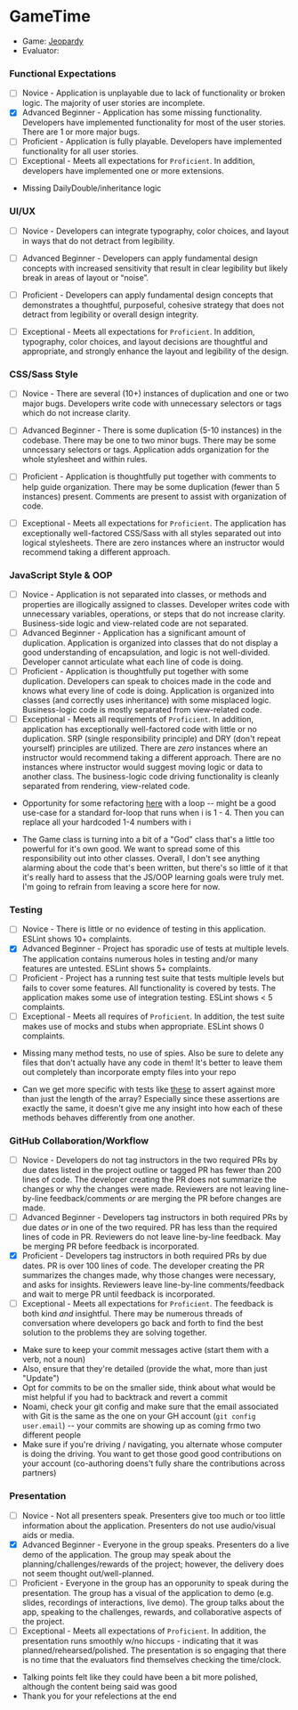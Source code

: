 # GameTime
* Game: [Jeopardy](https://github.com/vrandall66/Jeopardy)
* Evaluator:

### Functional Expectations

* [ ] Novice - Application is unplayable due to lack of functionality or broken logic. The majority of user stories are incomplete.
* [x] Advanced Beginner - Application has some missing functionality. Developers have implemented functionality for most of the user stories. There are 1 or more major bugs.
* [ ] Proficient - Application is fully playable. Developers have implemented functionality for all user stories.
* [ ] Exceptional - Meets all expectations for `Proficient`. In addition, developers have implemented one or more extensions.

* Missing DailyDouble/inheritance logic

### UI/UX

* [ ] Novice - Developers can integrate typography, color choices, and layout in ways that do not detract from legibility.
* [ ] Advanced Beginner - Developers can apply fundamental design concepts with increased sensitivity that result in clear legibility but likely break in areas of layout or “noise”.
* [ ] Proficient - Developers can apply fundamental design concepts that demonstrates a thoughtful, purposeful, cohesive strategy that does not detract from legibility or overall design integrity.
* [ ] Exceptional - Meets all expectations for `Proficient`. In addition, typography, color choices, and layout decisions are thoughtful and appropriate, and strongly enhance the layout and legibility of the design.


### CSS/Sass Style

* [ ] Novice - There are several (10+) instances of duplication and one or two major bugs. Developers write code with unnecessary selectors or tags which do not increase clarity.
* [ ] Advanced Beginner - There is some duplication (5-10 instances) in the codebase. There may be one to two minor bugs. There may be some unncessary selectors or tags. Application adds organization for the whole stylesheet and within rules.
* [ ] Proficient - Application is thoughtfully put together with comments to help guide organization. There may be some duplication (fewer than 5 instances) present. Comments are present to assist with organization of code.
* [ ] Exceptional - Meets all expectations for `Proficient`. The application has exceptionally well-factored CSS/Sass with all styles separated out into logical stylesheets. There are zero instances where an instructor would recommend taking a different approach.


### JavaScript Style & OOP

* [ ] Novice - Application is not separated into classes, or methods and properties are illogically assigned to classes. Developer writes code with unnecessary variables, operations, or steps that do not increase clarity. Business-side logic and view-related code are not separated.
* [ ] Advanced Beginner - Application has a significant amount of duplication. Application is organized into classes that do not display a good understanding of encapsulation, and logic is not well-divided. Developer cannot articulate what each line of code is doing. 
* [ ] Proficient - Application is thoughtfully put together with some duplication. Developers can speak to choices made in the code and knows what every line of code is doing. Application is organized into classes (and correctly uses inheritance) with some misplaced logic. Business-logic code is mostly separated from view-related code. 
* [ ] Exceptional - Meets all requirements of `Proficient`. In addition, application has exceptionally well-factored code with little or no duplication. SRP (single responsibility principle) and DRY (don't repeat yourself) principles are utilized. There are _zero_ instances where an instructor would recommend taking a different approach. There are no instances where instructor would suggest moving logic or data to another class. The business-logic code driving functionality is cleanly separated from rendering, view-related code.

* Opportunity for some refactoring [here](https://github.com/vrandall66/Jeopardy/blob/master/src/Game.js#L70-L95) with a loop -- might be a good use-case for a standard for-loop that runs when i is 1 - 4. Then you can replace all your hardcoded 1-4 numbers with i

* The Game class is turning into a bit of a "God" class that's a little too powerful for it's own good. We want to spread some of this responsibility out into other classes. Overall, I don't see anything alarming about the code that's been written, but there's so little of it that it's really hard to assess that the JS/OOP learning goals were truly met. I'm going to refrain from leaving a score here for now.


### Testing

* [ ] Novice - There is little or no evidence of testing in this application. ESLint shows 10+ complaints.
* [x] Advanced Beginner - Project has sporadic use of tests at multiple levels. The application contains numerous holes in testing and/or many features are untested. ESLint shows 5+ complaints.
* [ ] Proficient - Project has a running test suite that tests multiple levels but fails to cover some features. All functionality is covered by tests. The application makes some use of integration testing. ESLint shows < 5 complaints.
* [ ] Exceptional - Meets all requires of `Proficient`. In addition, the test suite makes use of mocks and stubs when appropriate. ESLint shows 0 complaints.

* Missing many method tests, no use of spies. Also be sure to delete any files that don't actually have any code in them! It's better to leave them out completely than incorporate empty files into your repo

* Can we get more specific with tests like [these](https://github.com/vrandall66/Jeopardy/blob/master/test/Game-test.js#L23-L36) to assert against more than just the length of the array? Especially since these assertions are exactly the same, it doesn't give me any insight into how each of these methods behaves differently from one another.

### GitHub Collaboration/Workflow

* [ ] Novice - Developers do not tag instructors in the two required PRs by due dates listed in the project outline or tagged PR has fewer than 200 lines of code. The developer creating the PR does not summarize the changes or why the changes were made. Reviewers are not leaving line-by-line feedback/comments _or_ are merging the PR before changes are made.
* [ ] Advanced Beginner - Developers tag instructors in both required PRs by due dates _or_ in one of the two required. PR has less than the required lines of code in PR. Reviewers do not leave line-by-line feedback. May be merging PR before feedback is incorporated.
* [x] Proficient - Developers tag instructors in both required PRs by due dates. PR is over 100 lines of code. The developer creating the PR summarizes the changes made, why those changes were necessary, and asks for insights. Reviewers leave line-by-line comments/feedback and wait to merge PR until feedback is incorporated.
* [ ] Exceptional - Meets all expectations for `Proficient`. The feedback is both kind _and_ insightful. There may be numerous threads of conversation where developers go back and forth to find the best solution to the problems they are solving together.

- Make sure to keep your commit messages active (start them with a verb, not a noun)
- Also, ensure that they're detailed (provide the what, more than just "Update")
- Opt for commits to be on the smaller side, think about what would be mist helpful if you had to backtrack and revert a commit
- Noami, check your git config and make sure that the email associated with Git is the same as the one on your GH account (`git config user.email`) -- your commits are showing up as coming frmo two different people
- Make sure if you're driving / navigating, you alternate whose computer is doing the driving. You want to get those good good contributions on your account (co-authoring doens't fully share the contributions across partners)

### Presentation

* [ ] Novice - Not all presenters speak. Presenters give too much or too little information about the application. Presenters do not use audio/visual aids or media.
* [x] Advanced Beginner - Everyone in the group speaks. Presenters do a live demo of the application. The group may speak about the planning/challenges/rewards of the project; however, the delivery does not seem thought out/well-planned. 
* [ ] Proficient - Everyone in the group has an opporunity to speak during the presentation. The group has a visual of the application to demo (e.g. slides, recordings of interactions, live demo). The group talks about the app, speaking to the challenges, rewards, and collaborative aspects of the project.
* [ ] Exceptional - Meets all expectations of `Proficient`. In addition, the presentation runs smoothly w/no hiccups - indicating that it was planned/rehearsed/polished. The presentation is so engaging that there is no time that the evaluators find themselves checking the time/clock.

- Talking points felt like they could have been a bit more polished, although the content being said was good  
- Thank you for your refelections at the end
